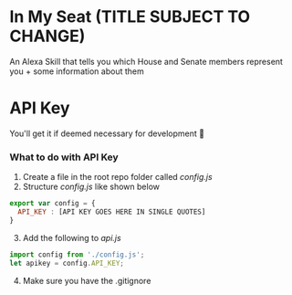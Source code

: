 # In My Seat (TITLE SUBJECT TO CHANGE)
An Alexa Skill that tells you which House and Senate members represent you + some information about them

# API Key
You'll get it if deemed necessary for development 🤷

### What to do with API Key
1. Create a file in the root repo folder called *config.js*
2. Structure *config.js* like shown below
```javascript
export var config = {
  API_KEY : [API KEY GOES HERE IN SINGLE QUOTES]
}
```
3. Add the following to *api.js*
```javascript
import config from './config.js';
let apikey = config.API_KEY;
```
4. Make sure you have the .gitignore
